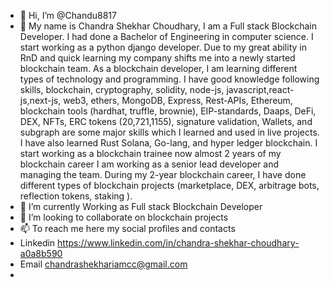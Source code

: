 - 👋 Hi, I’m @Chandu8817
- 👀 My name is Chandra Shekhar Choudhary, I am a Full stack Blockchain Developer. I had done a Bachelor of Engineering in computer science. I start working as a python django developer. Due to my great ability in RnD and quick learning my company shifts me into a newly started blockchain team. As a blockchain developer, I am learning different types of technology and programming. I have good knowledge following skills, blockchain, cryptography, solidity, node-js, javascript,react-js,next-js, web3, ethers, MongoDB, Express, Rest-APIs, Ethereum, blockchain tools (hardhat, truffle, brownie), EIP-standards, Daaps, DeFi, DEX, NFTs, ERC tokens (20,721,1155), signature validation, Wallets, and subgraph are some major skills which I learned and used in live projects. I have also learned Rust Solana, Go-lang, and hyper ledger blockchain. I start working as a blockchain trainee now almost 2 years of my blockchain career I am working as a senior lead developer and managing the team. During my 2-year blockchain career, I have done different types of blockchain projects (marketplace, DEX, arbitrage bots, reflection tokens, staking ). 
- 🌱 I’m currently Working as Full stack Blockchain Developer 
- 💞️ I’m looking to collaborate on blockchain projects
- 📫 To reach me here my social profiles and contacts 
- Linkedin https://www.linkedin.com/in/chandra-shekhar-choudhary-a0a8b590
- Email chandrashekhariamcc@gmail.com
- 

<!---
Chandu8817/Chandu8817 is a ✨ special ✨ repository because its `README.md` (this file) appears on your GitHub profile.
You can click the Preview link to take a look at your changes.
--->
